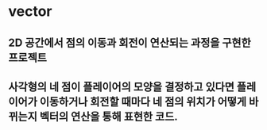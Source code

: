 # vector
## 2D 공간에서 점의 이동과 회전이 연산되는 과정을 구현한 프로젝트
## 사각형의 네 점이 플레이어의 모양을 결정하고 있다면 플레이어가 이동하거나 회전할 때마다 네 점의 위치가 어떻게 바뀌는지 벡터의 연산을 통해 표현한 코드.

